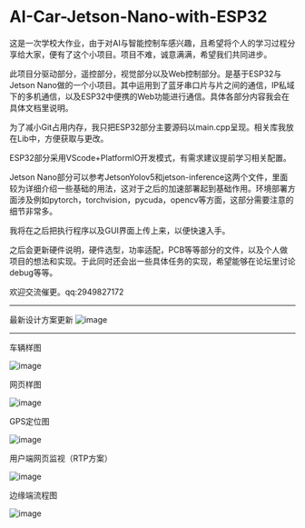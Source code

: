 # AI-Car-Jetson-Nano-with-ESP32
这是一次学校大作业，由于对AI与智能控制车感兴趣，且希望将个人的学习过程分享给大家，便有了这个小项目。项目不难，诚意满满，希望我们共同进步。

此项目分驱动部分，遥控部分，视觉部分以及Web控制部分。是基于ESP32与Jetson Nano做的一个小项目。其中运用到了蓝牙串口片与片之间的通信，IP私域下的多机通信，以及ESP32中便携的Web功能进行通信。具体各部分内容我会在具体文档里说明。

为了减小Git占用内存，我只把ESP32部分主要源码以main.cpp呈现。相关库我放在Lib中，方便获取与更改。

ESP32部分采用VScode+PlatformIO开发模式，有需求建议提前学习相关配置。

Jetson Nano部分可以参考JetsonYolov5和jetson-inference这两个文件，里面较为详细介绍一些基础的用法，这对于之后的加速部署起到基础作用。环境部署方面涉及例如pytorch，torchvision，pycuda，opencv等方面，这部分需要注意的细节非常多。

我将在之后把执行程序以及GUI界面上传上来，以便快速入手。

之后会更新硬件说明，硬件选型，功率适配，PCB等等部分的文件，以及个人做项目的想法和实现。于此同时还会出一些具体任务的实现，希望能够在论坛里讨论debug等等。

欢迎交流催更。qq:2949827172

-----------------------------------------------------------------------------------
最新设计方案更新
![image](https://github.com/HerryDeng2004/AI_Car_JetsonNano-with-ESP32/assets/134835469/757fbe5c-c9ea-48bc-b7c3-2e4f14681ad4)

-----------------------------------------------------------------------------------

车辆样图

![image](https://github.com/user-attachments/assets/bcb20e37-c1fc-4e12-ade2-6bec9a9b4578)

网页样图

![image](https://github.com/user-attachments/assets/7483aa4d-453c-4afb-a656-7fe4c5830302)

GPS定位图

![image](https://github.com/user-attachments/assets/24f5d9ec-6b34-4734-a075-bc1b9413106c)

用户端网页监视（RTP方案）

![image](https://github.com/user-attachments/assets/1d34b202-600f-42ca-8744-67dde6d11007)

边缘端流程图

![image](https://github.com/user-attachments/assets/2b78f7aa-89f0-4711-801b-39ab5c1a4979)

